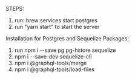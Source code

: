 
STEPS:
1. run: brew services start postgres
2. run "yarn start" to start the server


Installation for Postgres and Sequelize Packages:
1. run npm i --save pg pg-hstore sequelize
2. npm i --save-dev sequelize-cli
3. npm i @graphql-tools/merge
4. npm i @graphql-tools/load-files